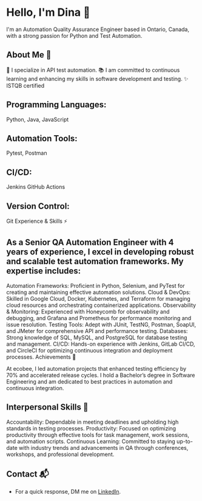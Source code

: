 # Hello, I'm Dina 👋

I'm an Automation Quality Assurance Engineer based in Ontario, Canada, with a strong passion for Python and Test Automation.

## About Me 🌱

🤖 I specialize in API test automation.
📚 I am committed to continuous learning and enhancing my skills in software development and testing.
✨ ISTQB certified


## Programming Languages:
Python, Java, JavaScript
## Automation Tools:
Pytest,
Postman
## CI/CD:
Jenkins
GitHub Actions
## Version Control:
Git
Experience & Skills ⚡

## As a Senior QA Automation Engineer with 4 years of experience, I excel in developing robust and scalable test automation frameworks. My expertise includes:

Automation Frameworks: Proficient in Python, Selenium, and PyTest for creating and maintaining effective automation solutions.
Cloud & DevOps: Skilled in Google Cloud, Docker, Kubernetes, and Terraform for managing cloud resources and orchestrating containerized applications.
Observability & Monitoring: Experienced with Honeycomb for observability and debugging, and Grafana and Prometheus for performance monitoring and issue resolution.
Testing Tools: Adept with JUnit, TestNG, Postman, SoapUI, and JMeter for comprehensive API and performance testing.
Databases: Strong knowledge of SQL, MySQL, and PostgreSQL for database testing and management.
CI/CD: Hands-on experience with Jenkins, GitLab CI/CD, and CircleCI for optimizing continuous integration and deployment processes.
Achievements 🌟

At ecobee, I led automation projects that enhanced testing efficiency by 70% and accelerated release cycles. I hold a Bachelor’s degree in Software Engineering and am dedicated to best practices in automation and continuous integration.

## Interpersonal Skills 🤝

Accountability: Dependable in meeting deadlines and upholding high standards in testing processes.
Productivity: Focused on optimizing productivity through effective tools for task management, work sessions, and automation scripts.
Continuous Learning: Committed to staying up-to-date with industry trends and advancements in QA through conferences, workshops, and professional development.

## Contact 📬

- For a quick response, DM me on [LinkedIn](https://www.linkedin.com/in/dina-butko/?locale=en_US).


